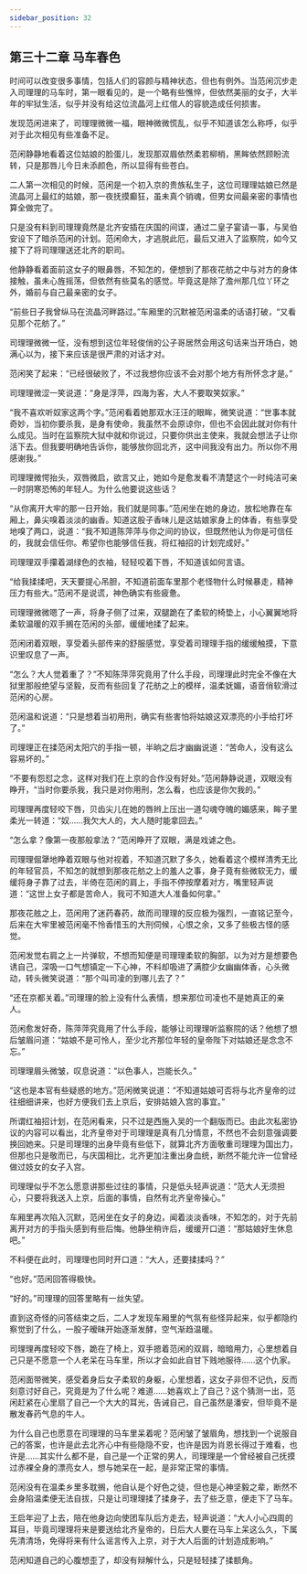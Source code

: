 ```yaml
---
sidebar_position: 32
---
```


## 第三十二章 **马车春色**

时间可以改变很多事情，包括人们的容颜与精神状态，但也有例外。当范闲沉步走入司理理的马车时，第一眼看见的，是一个略有些憔悴，但依然美丽的女子，大半年的牢狱生活，似乎并没有给这位流晶河上红倌人的容貌造成任何损害。

发现范闲进来了，司理理微微一福，眼神微微慌乱，似乎不知道该怎么称呼，似乎对于此次相见有些准备不足。

范闲静静地看着这位姑娘的脸蛋儿，发现那双眉依然柔若柳梢，黑眸依然顾盼流转，只是那唇儿今日未添颜色，所以显得有些苍白。

二人第一次相见的时候，范闲是一个初入京的贵族私生子，这位司理理姑娘已然是流晶河上最红的姑娘，那一夜抚摸癫狂，虽未真个销魂，但男女间最亲密的事情也算全做完了。

只是没有料到司理理竟然是北齐安插在庆国的间谍，通过二皇子宴请一事，与吴伯安设下了暗杀范闲的计划。范闲命大，才逃脱此厄，最后又进入了监察院，如今又接下了将司理理送还北齐的职司。

他静静看着面前这女子的眼鼻唇，不知怎的，便想到了那夜花舫之中与对方的身体接触，虽未心旌摇荡，但依然有些莫名的感觉。毕竟这是除了澹州那几位丫环之外，婚前与自己最亲密的女子。

“前些日子我曾纵马在流晶河畔路过。”车厢里的沉默被范闲温柔的话语打破，“又看见那个花舫了。”

司理理微微一怔，没有想到这位年轻俊俏的公子哥居然会用这句话来当开场白，她满心以为，接下来应该是很严肃的对话才对。

范闲笑了起来：“已经很破败了，不过我想你应该不会对那个地方有所怀念才是。”

司理理微涩一笑说道：“身是浮萍，四海为客，大人不要取笑奴家。”

“我不喜欢听奴家这两个字。”范闲看着她那双水汪汪的眼眸，微笑说道：“世事本就奇妙，当初你要杀我，是身有使命，我虽然不会原谅你，但也不会因此就对你有什么成见。当时在监察院大狱中就和你说过，只要你供出主使来，我就会想法子让你活下去。但我要明确地告诉你，能够放你回北齐，这中间我没有出力。所以你不用感谢我。”

司理理微愕抬头，双唇微启，欲言又止，她如今是愈发看不清楚这个一时纯洁可亲一时阴寒恐怖的年轻人。为什么他要说这些话？

“从你离开大牢的那一日开始，我们就是同事。”范闲坐在她的身边，放松地靠在车厢上，鼻尖嗅着淡淡的幽香。知道这股子香味儿是这姑娘家身上的体香，有些享受地嗅了两口，说道：“我不知道陈萍萍与你之间的协议，但既然他认为你是可信任的，我就会信任你。希望你也能够信任我，将红袖招的计划完成好。”

司理理双手攥着湖绿色的衣袖，轻轻咬着下唇，不知道该如何言语。

“给我揉揉吧，天天要提心吊胆，不知道前面车里那个老怪物什么时候暴走，精神压力有些大。”范闲不是说谎，神色确实有些疲惫。

司理理微微嗯了一声，将身子侧了过来，双腿跪在了柔软的椅垫上，小心翼翼地将柔软温暖的双手搁在范闲的头部，缓缓地揉了起来。

范闲闭着双眼，享受着头部传来的舒服感觉，享受着司理理手指的缓缓触摸，下意识里叹息了一声。

“怎么？大人觉着重了？”不知陈萍萍究竟用了什么手段，司理理此时完全不像在大狱里那般绝望与坚毅，反而有些回复了花舫之上的模样，温柔妩媚，语音俏软滑过范闲的心房。

范闲温和说道：“只是想着当初用刑，确实有些害怕将姑娘这双漂亮的小手给打坏了。”

司理理正在揉范闲太阳穴的手指一顿，半晌之后才幽幽说道：“苦命人，没有这么容易坏的。”

“不要有怨怼之念，这样对我们在上京的合作没有好处。”范闲静静说道，双眼没有睁开，“当时你要杀我，我只是对你用刑，怎么看，也应该是你欠我的。”

司理理再度轻咬下唇，贝齿尖儿在她的唇辫上压出一道勾魂夺魄的媚感来，眸子里柔光一转道：“奴……我欠大人的，大人随时能拿回去。”

“怎么拿？像第一夜那般拿法？”范闲睁开了双眼，满是戏谑之色。

司理理倔犟地睁着双眼与他对视着，不知道沉默了多久，她看着这个模样清秀无比的年轻官员，不知怎的就想到那夜花舫之上的羞人之事，身子竟有些微软无力，缓缓将身子靠了过去，半倚在范闲的肩上，手指不停按摩着对方，嘴里轻声说道：“这世上女子都是苦命人，我可不知道大人准备如何拿。”

那夜花舷之上，范闲用了迷药春药，故而司理理的反应极为强烈，一直铭记至今，后来在大牢里被范闲毫不怜香惜玉的大刑伺候，心恨之余，又多了些极古怪的感觉。

范闲发觉右肩之上一片弹软，不想而知便是司理理柔软的胸部，以为对方是想要色诱自己，深吸一口气想镇定一下心神，不料却吸进了满腔少女幽幽体香，心头微动，转头微笑说道：“那个叫司凌的到哪儿去了？”

“还在京都关着。”司理理的脸上没有什么表情，想来那位司凌也不是她真正的亲人。

范闲愈发好奇，陈萍萍究竟用了什么手段，能够让司理理听监察院的话？他想了想后皱眉问道：“姑娘不是可怜人，至少北齐那位年轻的皇帝陛下对姑娘还是念念不忘。”

司理理眉头微皱，叹息说道：“以色事人，岂能长久。”

“这也是本官有些疑惑的地方。”范闲微笑说道：“不知道姑娘可否将与北齐皇帝的过往细细讲来，也好方便我们去上京后，安排姑娘入宫的事宜。”

所谓红袖招计划，在范闲看来，只不过是西施入吴的一个翻版而已。由此次私密协议的内容可以看出，北齐皇帝对于司理理是真有几分情意，不然也不会刻意强调要换回她来。只是司理理的出身毕竟有些低下，就算北齐方面敬重司理理为国出力，但那也只是敬而已，与庆国相比，北齐更加注重出身血统，断然不能允许一位曾经做过妓女的女子入宫。

司理理似乎不怎么愿意讲那些过往的事情，只是低头轻声说道：“范大人无须担心，只要将我送入上京，后面的事情，自然有北齐皇帝操心。”

车厢里再次陷入沉默，范闲坐在女子的身边，闻着淡淡香味，不知怎的，对于先前离开对方的手指头感到有些后悔。他静坐稍许后，缓缓开口道：“那姑娘好生休息吧。”

不料便在此时，司理理也同时开口道：“大人，还要揉揉吗？”

“也好。”范闲回答得极快。

“好的。”司理理的回答里略有一丝失望。

直到这奇怪的问答结束之后，二人才发现车厢里的气氛有些怪异起来，似乎都隐约察觉到了什么，一股子暧昧开始逐渐发酵，空气渐趋温暖。

司理理再度轻咬下唇，跪在了椅上，双手摁着范闲的双肩，暗暗用力，心里想着自己只是不愿意一个人老呆在马车里，所以才会如此自甘下贱地服待……这个仇家。

范闲面带微笑，感受着身后女子柔软的身躯，心里想着，这女子非但不记仇，反而刻意讨好自己，究竟是为了什么呢？难道……她喜欢上了自己？这个猜测一出，范闲赶紧在心里扇了自己一个大大的耳光，告诫自己，自己虽然是潘安，但毕竟不是散发春药气息的牛人。

为什么自己也愿意在司理理的马车里呆着呢？范闲皱了皱眉角，想找到一个说服自己的答案，也许是此去北齐心中有些隐隐不安，也许是因为肖恩长得过于难看，也许是……其实什么都不是，自己是一个正常的男人，司理理是一个曾经被自己抚摸过赤裸全身的漂亮女人，想与她呆在一起，是非常正常的事情。

范闲没有在温柔乡里多耽搁，他自认是个好色之徒，但也是心神坚毅之辈，断然不会身陷温柔便无法自拔，只是让司理理揉了揉身子，去了些乏意，便走下了马车。

王启年迎了上去，陪在他身边向使团车队后方走去，轻声说道：“大人小心四周的耳目，毕竟司理理将来是要送给北齐皇帝的，日后大人要在马车上呆这么久，下属先清清场，免得将来有什么谣言传入上京，对于大人后面的计划造成影响。”

范闲知道自己的心腹想歪了，却没有辩解什么，只是轻轻揉了揉额角。

